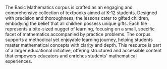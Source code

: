 The Basic Mathematics corpus is crafted as an engaging and comprehensive collection of textbooks aimed at K-12 students. Designed with precision and thoroughness, the lessons cater to gifted children, embodying the belief that all children possess unique gifts. Each file represents a bite-sized nugget of learning, focusing on a small, specific facet of mathematics accompanied by practice problems. The corpus supports a methodical yet enjoyable learning journey, helping students master mathematical concepts with clarity and depth. This resource is part of a larger educational initiative, offering structured and accessible content that empowers educators and enriches students' mathematical experiences.